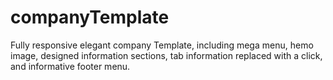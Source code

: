 # companyTemplate
Fully responsive elegant company Template, including mega menu, hemo image, designed information sections, tab information replaced with a click, and informative footer menu.
